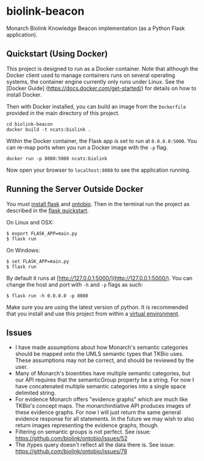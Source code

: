 # biolink-beacon #

Monarch Biolink Knowledge Beacon implementation (as a Python Flask application).

## Quickstart (Using Docker) ##

This project is designed to run as a Docker container. Note that although the Docker client used to manage containers runs on several operating systems, the container engine currently only runs under Linux. See the [Docker Guide] (https://docs.docker.com/get-started/) for details on how to install Docker.

Then with Docker installed, you can build an image from the `Dockerfile` provided in the main directory of this project.

```shell
cd biolink-beacon
docker build -t ncats:biolink .
```

Within the Docker container, the Flask app is set to run at `0.0.0.0:5000`. You can re-map ports when you run a Docker image with the `-p` flag.

```shell
docker run -p 8080:5000 ncats:biolink
```

Now open your browser to `localhost:8080` to see the application running.

## Running the Server Outside Docker ##

You must [install flask](http://flask.pocoo.org/docs/0.12/installation/#installation) and [ontobio](http://ontobio.readthedocs.io/en/latest/installation.html). Then in the terminal run the project as described in the [flask quickstart](http://flask.pocoo.org/docs/0.12/quickstart/).

On Linux and OSX:

```shell
$ export FLASK_APP=main.py
$ flask run
```

On Windows:

```shell
$ set FLASK_APP=main.py
$ flask run
```

By default it runs at [http://127.0.0.1:5000/](http://127.0.0.1:5000/). You can change the host and port with `-h` and `-p` flags as such:

```shell
$ flask run -h 0.0.0.0 -p 8080
```

Make sure you are using the latest version of python. It is recommended that you install and use this project from within a [virtual environment](http://python-guide-pt-br.readthedocs.io/en/latest/dev/virtualenvs/).

## Issues ##
- I have made assumptions about how Monarch's semantic categories should be mapped onto the UMLS semantic types that TKBio uses. These assumptions may not be correct, and should be reviewed by the user.
- Many of Monarch's bioentities have multiple semantic categories, but our API requires that the semanticGroup property be a string. For now I have concatenated multiple semantic categories into a single space delimited string.
- For evidence Monarch offers "evidence graphs" which are much like TKBio's concept maps. The monarchinitiative API produces images of these evidence graphs. For now I will just return the same general evidence response for all statements. In the future we may wish to also return images representing the evidence graphs, though.
- Filtering on semantic groups is not perfect. See issue: https://github.com/biolink/ontobio/issues/52
- The /types query doesn't reflect all the data there is. See issue: https://github.com/biolink/ontobio/issues/78
